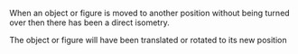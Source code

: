 When an object or figure is moved to another position without being
turned over then there has been a direct isometry.

The object or figure will have been translated or rotated to its new
position
